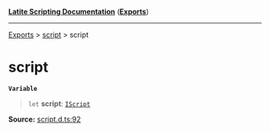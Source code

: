 [**Latite Scripting Documentation**](../../README.md) ([**Exports**](../../exports.md))

---

[Exports](../../exports.md) > [script](../index.md) > script

# script

**`Variable`**

> `let` **script**: [`IScript`](../interfaces/interface.IScript.md)

**Source:** [script.d.ts:92](https://github.com/LatiteScripting/latitescripting.github.io/blob/e10e2da/definitions/script.d.ts#L92)
